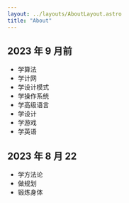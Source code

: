 ```yaml
---
layout: ../layouts/AboutLayout.astro
title: "About"
---
```


## 2023 年 9 月前

- 学算法
- 学计网
- 学设计模式
- 学操作系统
- 学高级语言
- 学设计
- 学游戏
- 学英语

## 2023 年 8 月 22

- 学方法论
- 做规划
- 锻炼身体
